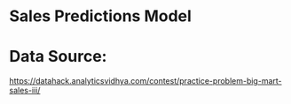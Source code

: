 # Sales Predictions Model
 
# Data Source: 
https://datahack.analyticsvidhya.com/contest/practice-problem-big-mart-sales-iii/
